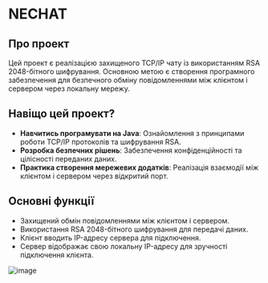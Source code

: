 # NECHAT

## Про проект

Цей проект є реалізацією захищеного TCP/IP чату із використанням RSA 2048-бітного шифрування. Основною метою є створення програмного забезпечення для безпечного обміну повідомленнями між клієнтом і сервером через локальну мережу.

## Навіщо цей проект?

- **Навчитись програмувати на Java**: Ознайомлення з принципами роботи TCP/IP протоколів та шифрування RSA.
- **Розробка безпечних рішень**: Забезпечення конфіденційності та цілісності переданих даних.
- **Практика створення мережевих додатків**: Реалізація взаємодії між клієнтом і сервером через відкритий порт.

## Основні функції

- Захищений обмін повідомленнями між клієнтом і сервером.
- Використання RSA 2048-бітного шифрування для передачі даних.
- Клієнт вводить IP-адресу сервера для підключення.
- Сервер відображає свою локальну IP-адресу для зручності підключення клієнта.

![image](https://github.com/user-attachments/assets/10856145-09b0-4b49-9020-b5f2d7205817)
